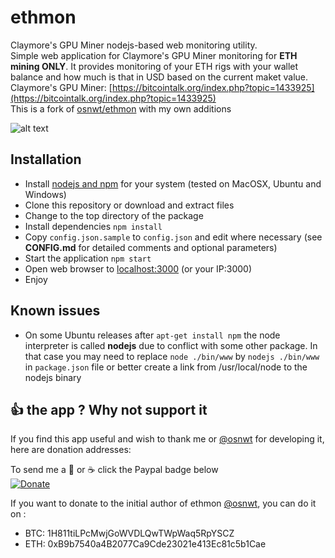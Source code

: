 # ethmon
Claymore's GPU Miner nodejs-based web monitoring utility.  
Simple web application for Claymore's GPU Miner monitoring for **ETH mining ONLY**. It provides monitoring of your ETH rigs with your wallet balance and how much is that in USD based on the current maket value.   
Claymore's GPU Miner: [https://bitcointalk.org/index.php?topic=1433925](https://bitcointalk.org/index.php?topic=1433925)  
This is a fork of [osnwt/ethmon](https://github.com/osnwt/ethmon) with my own additions

![alt text](https://github.com/shkabo/ethmon/raw/master/screenshot.png "screenshot")  

## Installation
* Install [nodejs and npm](http://nodejs.org)  for your system (tested on MacOSX, Ubuntu and Windows)
* Clone this repository or download and extract files
* Change to the top directory of the package
* Install dependencies ```npm install```
* Copy ```config.json.sample``` to ```config.json``` and edit where necessary (see **CONFIG.md** for detailed comments and optional parameters)
* Start the application ```npm start```
* Open web browser to [localhost:3000](localhost:3000) (or your IP:3000)
* Enjoy

## Known issues
* On some Ubuntu releases after ```apt-get install npm``` the node interpreter is called **nodejs** due to conflict with some other package. In that case you may need to replace ```node ./bin/www``` by ```nodejs ./bin/www``` in ```package.json``` file or better create a link from /usr/local/node to the nodejs binary 

## :+1: the app ? Why not support it  
If you find this app useful and wish to thank me or [@osnwt](https://github.com/osnwt) for developing it, here are donation addresses:

To send me a :beer: or :coffee: click the Paypal badge below  
[![Donate](https://img.shields.io/badge/Donate-PayPal-green.svg)](https://www.paypal.me/shkabo) 

If you want to donate to the initial author of ethmon [@osnwt](https://github.com/osnwt), you can do it on :
* BTC: 1H811tiLPcMwjGoWVDLQwTWpWaq5RpYSCZ
* ETH: 0xB9b7540a4B2077Ca9Cde23021e413Ec81c5b1Cae
